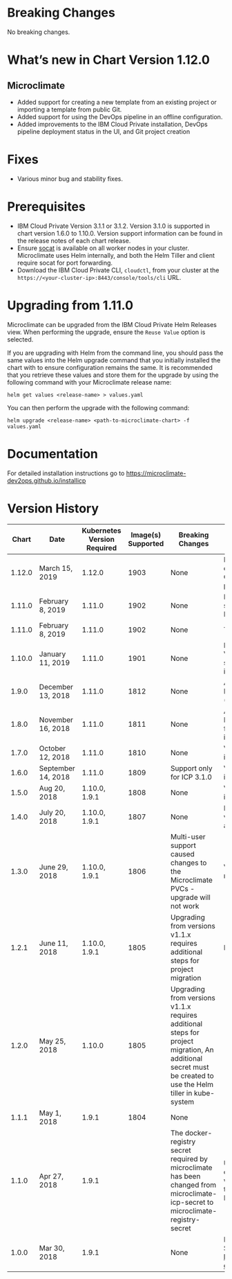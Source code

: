 # Breaking Changes
No breaking changes.

# What’s new in Chart Version 1.12.0

## Microclimate
* Added support for creating a new template from an existing project or importing a template from public Git.
* Added support for using the DevOps pipeline in an offline configuration.
* Added improvements to the IBM Cloud Private installation, DevOps pipeline deployment status in the UI, and Git project creation


# Fixes
* Various minor bug and stability fixes.


# Prerequisites
- IBM Cloud Private Version 3.1.1 or 3.1.2. Version 3.1.0 is supported in chart version 1.6.0 to 1.10.0. Version support information can be found in the release notes of each chart release.
- Ensure [socat](http://www.dest-unreach.org/socat/doc/README) is available on all worker nodes in your cluster. Microclimate uses Helm internally, and both the Helm Tiller and client require socat for port forwarding.
- Download the IBM Cloud Private CLI, `cloudctl`, from your cluster at the `https://<your-cluster-ip>:8443/console/tools/cli` URL.


# Upgrading from 1.11.0

Microclimate can be upgraded from the IBM Cloud Private Helm Releases view. When performing the upgrade, ensure the `Reuse Value` option is selected.

If you are upgrading with Helm from the command line, you should pass the same values into the Helm upgrade command that you initially installed the chart with to ensure configuration remains the same. It is recommended that you retrieve these values and store them for the upgrade by using the following command with your Microclimate release name:

`helm get values <release-name> > values.yaml`

You can then perform the upgrade with the following command:

`helm upgrade <release-name> <path-to-microclimate-chart> -f values.yaml`



# Documentation
For detailed installation instructions go to https://microclimate-dev2ops.github.io/installicp

# Version History

| Chart | Date | Kubernetes Version Required | Image(s) Supported | Breaking Changes | Details |
| ----- | ---- | ------------ | ------------------ | ---------------- | ------- |
| 1.12.0 | March 15, 2019 | 1.12.0  | 1903 | None | New method for craetion templates. Offline use of devops pipleine. |
| 1.11.0 | February 8, 2019 | 1.11.0  | 1902 | None | IBM Cloud Pak status, Support for ICP 3.1.2 |
| 1.11.0 | February 8, 2019 | 1.11.0  | 1902 | None | To be decided |
| 1.10.0 | January  11, 2019 | 1.11.0  | 1901 | None | Improved logging. Various fixes and stability improvements |
| 1.9.0 | December 13, 2018 | 1.11.0  | 1812 | None | Added support for Linux® on Power® (ppc64le). |
| 1.8.0 | November 16, 2018 | 1.11.0  | 1811 | None | Added support for ICP 3.1.1. Various fixes and improvements |
| 1.7.0 | October 12, 2018 | 1.11.0  | 1810 | None | Various fixes and improvements |
| 1.6.0 | September 14, 2018 | 1.11.0  | 1809 | Support only for ICP 3.1.0 | Various fixes and improvements |
| 1.5.0 | Aug 20, 2018 | 1.10.0, 1.9.1 | 1808 | None | Various fixes and improvements |
| 1.4.0 | July 20, 2018 | 1.10.0, 1.9.1 | 1807 | None | Logout implemented, various small fixes and improvements |
| 1.3.0 | June 29, 2018 | 1.10.0, 1.9.1 | 1806 | Multi-user support caused changes to the Microclimate PVCs - upgrade will not work  | Various changes and new features |
| 1.2.1 | June 11, 2018 | 1.10.0, 1.9.1 | 1805 | Upgrading from versions v1.1.x requires additional steps for project migration | ICP 2.1.0.2 fixes |
| 1.2.0 | May 25, 2018 | 1.10.0 | 1805 | Upgrading from versions v1.1.x requires additional steps for project migration, An additional secret must be created to use the Helm tiller in kube-system |  |
| 1.1.1 | May 1, 2018 | 1.9.1 | 1804 | None |  |
| 1.1.0 | Apr 27, 2018 | 1.9.1 |  | The docker-registry secret required by microclimate has been changed from microclimate-icp-secret to microclimate-registry-secret |  UI updates, Users can authenticate with Jenkins using their IBM Cloud Private credentials |
| 1.0.0 | Mar 30, 2018|  1.9.1 |  | None  | New product release. See https://microclimate-dev2ops.github.io/ |
